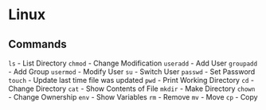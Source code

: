 # Linux

## Commands

`ls` - List Directory
`chmod` - Change Modification
`useradd` - Add User
`groupadd` - Add Group
`usermod` - Modify User
`su` - Switch User
`passwd` - Set Password
`touch` - Update last time file was updated
`pwd` - Print Working Directory
`cd` - Change Directory
`cat` - Show Contents of File
`mkdir` - Make Directory
`chown` - Change Ownership
`env` - Show Variables
`rm` - Remove
`mv` - Move
`cp` - Copy

